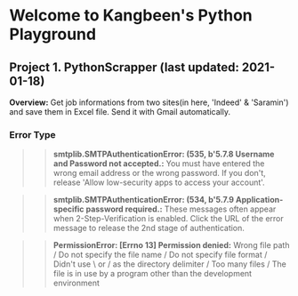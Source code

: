 # Welcome to Kangbeen's Python Playground

## Project 1. PythonScrapper (last updated: 2021-01-18)
**Overview:**
Get job informations from two sites(in here, 'Indeed' & 'Saramin') and save them in Excel file. Send it with Gmail automatically.

### **Error Type**
>> **smtplib.SMTPAuthenticationError: (535, b'5.7.8 Username and Password not accepted.:**
You must have entered the wrong email address or the wrong password. If you don't, release 'Allow low-security apps to access your account'.

>> **smtplib.SMTPAuthenticationError: (534, b'5.7.9 Application-specific password required.:**
These messages often appear when 2-Step-Verification is enabled. Click the URL of the error message to release the 2nd stage of authentication.

>> **PermissionError: [Errno 13] Permission denied:**
Wrong file path / Do not specify the file name / Do not specify file format / Didn't use \\ or / as the directory delimiter / Too many files / The file is in use by a program other than the development environment
